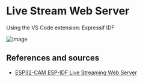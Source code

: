 # Live Stream Web Server

Using the VS Code extension: Expressif IDF

![image](https://user-images.githubusercontent.com/44589560/227520978-9d529e63-4d38-4f2f-b4ce-1ccbe57240bf.png)


## References and sources
* [ESP32-CAM ESP-IDF Live Streaming Web Server](https://esp32tutorials.com/esp32-cam-esp-idf-live-streaming-web-server/)
